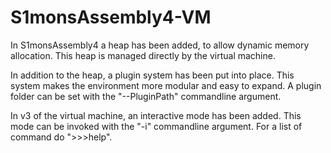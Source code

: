 # S1monsAssembly4-VM
In S1monsAssembly4 a heap has been added, to allow dynamic memory allocation.
This heap is managed directly by the virtual machine.

In addition to the heap, a plugin system has been put into place.
This system makes the environment more modular and easy to expand.
A plugin folder can be set with the "--PluginPath" commandline argument.

In v3 of the virtual machine, an interactive mode has been added.
This mode can be invoked with the "-i" commandline argument.
For a list of command do ">>>help".